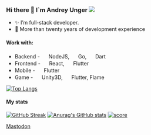 ### Hi there 👋 I`m Andrey Unger        ![](https://komarev.com/ghpvc/?username=your-github-username)

- ✨ I’m full-stack developer.
- 💪 More than twenty years of development experience
 
#### Work with:

* Backend - <img height="16" width="16" src="https://cdn.jsdelivr.net/npm/simple-icons@v6/icons/nodedotjs.svg" /> NodeJS, <img height="16" width="16" src="https://cdn.jsdelivr.net/npm/simple-icons@v6/icons/go.svg" /> Go, <img height="16" width="16" src="https://cdn.jsdelivr.net/npm/simple-icons@v6/icons/dart.svg" /> Dart
* Frontend - <img height="16" width="16" src="https://cdn.jsdelivr.net/npm/simple-icons@v6/icons/react.svg" /> React, <img height="16" width="16" src="https://cdn.jsdelivr.net/npm/simple-icons@v6/icons/flutter.svg" /> Flutter
* Mobile - <img height="16" width="16" src="https://cdn.jsdelivr.net/npm/simple-icons@v6/icons/flutter.svg" /> Flutter
* Game - <img height="16" width="16" src="https://cdnjs.cloudflare.com/ajax/libs/simple-icons/7.9.0/unity.svg" /> Unity3D, <img height="16" width="16" src="https://cdn.jsdelivr.net/npm/simple-icons@v6/icons/flutter.svg" /> Flutter, Flame

[![Top Langs](https://github-readme-stats.vercel.app/api/top-langs/?username=unger1984&langs_count=8&layout=compact)](https://github.com/anuraghazra/github-readme-stats)

#### My stats

[![GitHub Streak](https://github-readme-streak-stats.herokuapp.com/?user=unger1984)](https://git.io/streak-stats)
[![Anurag's GitHub stats](https://github-readme-stats.vercel.app/api?username=unger1984)](https://github.com/anuraghazra/github-readme-stats)
[![score](https://cr-ss-service.azurewebsites.net/api/ScreenShot?widget=summary&username=unger1984&badges=3&show-avatar=false&show-header=false&branding=false&--bg-color=transparent)](https://profile.codersrank.io/user/unger1984)

<a rel="me" href="https://mastodon.social/@unger1984">Mastodon</a>
